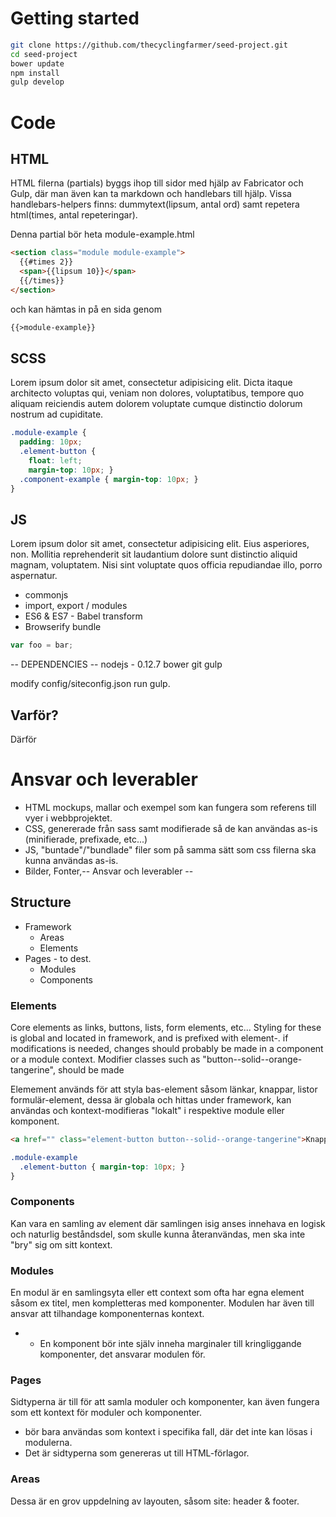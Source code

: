 # Getting started

```bash
git clone https://github.com/thecyclingfarmer/seed-project.git
cd seed-project
bower update
npm install
gulp develop
```

# Code
## HTML
HTML filerna (partials) byggs ihop till sidor med hjälp av Fabricator och Gulp,
där man även kan ta markdown och handlebars till hjälp.
Vissa handlebars-helpers finns: dummytext(lipsum, antal ord) samt repetera html(times, antal repeteringar).

Denna partial bör heta module-example.html
```html
<section class="module module-example">
  {{#times 2}}
  <span>{{lipsum 10}}</span>
  {{/times}}   
</section>
```

och kan hämtas in på en sida genom
```html
{{>module-example}}
```
## SCSS
Lorem ipsum dolor sit amet, consectetur adipisicing elit. Dicta itaque architecto voluptas qui, veniam non dolores, voluptatibus, tempore quo aliquam reiciendis autem dolorem voluptate cumque distinctio dolorum nostrum ad cupiditate.
```scss
.module-example {
  padding: 10px;
  .element-button {
    float: left;
    margin-top: 10px; }
  .component-example { margin-top: 10px; }
}
```
## JS
Lorem ipsum dolor sit amet, consectetur adipisicing elit. Eius asperiores, non. Mollitia reprehenderit sit laudantium dolore sunt distinctio aliquid magnam, voluptatem. Nisi sint voluptate quos officia repudiandae illo, porro aspernatur.
* commonjs
* import, export / modules
* ES6 & ES7 - Babel transform
* Browserify bundle

```js
var foo = bar;
```


-- DEPENDENCIES --
nodejs - 0.12.7
bower
git
gulp

modify config/siteconfig.json
run gulp.


## Varför?
Därför

# Ansvar och leverabler
* HTML mockups, mallar och exempel som kan fungera som referens till vyer i webbprojektet.
* CSS, genererade från sass samt modifierade så de kan användas as-is (minifierade, prefixade, etc...)
* JS, "buntade"/"bundlade" filer som på samma sätt som css filerna ska kunna användas as-is.
* Bilder, Fonter,-- Ansvar och leverabler --

## Structure
* Framework
  * Areas
  * Elements
* Pages - to dest.
  * Modules
  * Components

### Elements
Core elements as links, buttons, lists, form elements, etc...
Styling for these is global and located in framework, and is prefixed with element-.
if modifications is needed, changes should probably be made in a component or a module context. Modifier classes such as "button--solid--orange-tangerine", should be made

Elemement används för att styla bas-element såsom länkar, knappar, listor formulär-element, dessa är globala och hittas under framework, kan användas och kontext-modifieras "lokalt" i respektive module eller komponent.
```html
<a href="" class="element-button button--solid--orange-tangerine">Knapp</a>
```
```css
.module-example
  .element-button { margin-top: 10px; }
}
```

### Components
Kan vara en samling av element där samlingen isig anses innehava en logisk och naturlig beståndsdel,
  som skulle kunna återanvändas, men ska inte "bry" sig om sitt kontext.

### Modules
En modul är en samlingsyta eller ett context som ofta har egna element såsom ex titel,
  men kompletteras med komponenter. Modulen har även till ansvar att tilhandage komponenternas kontext.
  * - En komponent bör inte själv inneha marginaler till kringliggande komponenter, det ansvarar modulen för.

### Pages
Sidtyperna är till för att samla moduler och komponenter, kan även fungera som ett kontext för moduler och komponenter.
  * bör bara användas som kontext i specifika fall, där det inte kan lösas i modulerna.
  * Det är sidtyperna som genereras ut till HTML-förlagor.

### Areas
Dessa är en grov uppdelning av layouten, såsom site: header & footer.
